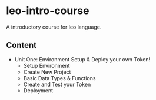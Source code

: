 # leo-intro-course
A introductory course for leo language.

## Content
- Unit One: Environment Setup & Deploy your own Token!
  - Setup Environment
  - Create New Project
  - Basic Data Types & Functions
  - Create and Test your Token
  - Deployment
